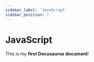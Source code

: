 ```yaml
---
sidebar_label: 'JavaScript'
sidebar_position: 7
---
```


# JavaScript

This is my **first Docusaurus document**!